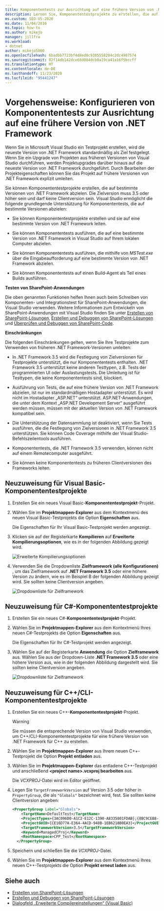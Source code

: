 ```yaml
---
title: Komponententests zur Ausrichtung auf eine frühere Version von .NET Framework
description: Lernen Sie, Komponententestprojekte zu erstellen, die auf bestimmte Versionen von .NET Framework abzielen. Die Zielversion muss 3.5 oder höher sein und darf keine Clientversion sein.
ms.custom: SEO-VS-2020
ms.date: 11/04/2016
ms.topic: how-to
ms.author: mikejo
manager: jillfra
ms.workload:
- dotnet
author: mikejo5000
ms.openlocfilehash: 6badbb7723bf4d8ed0c9385558204c2dc4907574
ms.sourcegitcommit: 02f14db142dce68d084dcb0a19ca41a16f5bccff
ms.translationtype: HT
ms.contentlocale: de-DE
ms.lasthandoff: 11/23/2020
ms.locfileid: "95441247"
---
```

# <a name="how-to-configure-unit-tests-to-target-an-earlier-version-of-the-net-framework"></a>Vorgehensweise: Konfigurieren von Komponententests zur Ausrichtung auf eine frühere Version von .NET Framework

Wenn Sie in Microsoft Visual Studio ein Testprojekt erstellen, wird die neueste Version von .NET Framework standardmäßig als Ziel festgelegt. Wenn Sie ein Upgrade von Projekten aus früheren Versionen von Visual Studio durchführen, werden Projektupgrades darüber hinaus auf die neueste Version von .NET Framework durchgeführt. Durch Bearbeiten der Projekteigenschaften können Sie das Projekt auf frühere Versionen von .NET Framework explizit umleiten.

Sie können Komponententestprojekte erstellen, die auf bestimmte Versionen von .NET Framework abzielen. Die Zielversion muss 3.5 oder höher sein und darf keine Clientversion sein. Visual Studio ermöglicht die folgende grundlegende Unterstützung für Komponententests, die auf bestimmte Versionen abzielen:

- Sie können Komponententestprojekte erstellen und sie auf eine bestimmte Version von .NET Framework leiten.

- Sie können Komponententests ausführen, die auf eine bestimmte Version von .NET Framework in Visual Studio auf Ihrem lokalen Computer abzielen.

- Sie können Komponententests ausführen, die mithilfe von *MSTest.exe* über die Eingabeaufforderung auf eine bestimmte Version von .NET Framework abzielen.

- Sie können Komponententests auf einen Build-Agent als Teil eines Builds ausführen.

**Testen von SharePoint-Anwendungen**

Die oben genannten Funktionen helfen Ihnen auch beim Schreiben von Komponenten- und Integrationstest für SharePoint-Anwendungen, die Visual Studio verwenden. Weitere Informationen zum Entwickeln von SharePoint-Anwendungen mit Visual Studio finden Sie unter [Erstellen von SharePoint-Lösungen](../sharepoint/create-sharepoint-solutions.md), [Erstellen und Debuggen von SharePoint-Lösungen](../sharepoint/building-and-debugging-sharepoint-solutions.md) und [Überprüfen und Debuggen von SharePoint-Code](../sharepoint/verifying-and-debugging-sharepoint-code.md).

**Einschränkungen**

Die folgenden Einschränkungen gelten, wenn Sie Ihre Testprojekte zum Verwenden von früheren .NET Framework-Versionen umleiten:

- In .NET Framework 3.5 wird die Festlegung von Zielversionen für Testprojekte unterstützt, die nur Komponententests enthalten. .NET Framework 3.5 unterstützt keine anderen Testtypen, z.B. Tests der programmierten UI oder Auslastungstests. Die Umleitung ist für Testtypen, die keine Komponententests sind, blockiert.

- Ausführung von Tests, die auf eine frühere Version von .NET Framework abzielen, ist nur im standardmäßigen Hostadapter unterstützt. Es wird nicht im Hostadapter „ASP.NET“ unterstützt. ASP.NET-Anwendungen, die unter dem Kontext „ASP.NET Development Server“ ausgeführt werden müssen, müssen mit der aktuellen Version von .NET Framework kompatibel sein.

- Die Unterstützung der Datensammlung ist deaktiviert, wenn Sie Tests ausführen, die die Festlegung von Zielversionen in .NET Framework 3.5 unterstützen. Sie können Code Coverage mithilfe der Visual Studio-Befehlszeilentools ausführen.

- Komponententests, die .NET Framework 3.5 verwenden, können nicht auf einem Remotecomputer ausgeführt.

- Sie können keine Komponententests zu früheren Clientversionen des Frameworks leiten.

## <a name="retargeting-for-visual-basic-unit-test-projects"></a>Neuzuweisung für Visual Basic-Komponententestprojekte

1. Erstellen Sie ein neues Visual Basic-**Komponententestprojekt**-Projekt.

2. Wählen Sie im **Projektmappen-Explorer** aus dem Kontextmenü des neuen Visual Basic-Testprojekts die Option **Eigenschaften** aus.

     Die Eigenschaften für Ihr Visual Basic-Testprojekt werden angezeigt.

3. Klicken sie auf der Registerkarte **Kompilieren** auf **Erweiterte Kompilierungsoptionen**, wie es in der folgenden Abbildung gezeigt wird.

     ![Erweiterte Kompilierungsoptionen](../test/media/howtoconfigureunittest35frameworka.png)

4. Verwenden Sie die Dropdownliste **Zielframework (alle Konfigurationen)** , um das Zielframework auf **.NET Framework 3.5** oder eine höhere Version zu ändern, wie es im Beispiel B der folgenden Abbildung gezeigt wird. Sie sollten keine Clientversion angeben.

     ![Dropdownliste für Zielframework](../test/media/howtoconfigureunitest35frameworkstepb.png)

## <a name="retargeting-for-c-unit-test-projects"></a>Neuzuweisung für C#-Komponententestprojekte

1. Erstellen Sie ein neues C#-**Komponententestprojekt**-Projekt.

2. Wählen Sie im **Projektmappen-Explorer** aus dem Kontextmenü Ihres neuen C#-Testprojekts die Option **Eigenschaften** aus.

   Die Eigenschaften für Ihr C#-Testprojekt werden angezeigt.

3. Wählen Sie auf der Registerkarte **Anwendung** die Option **Zielframework** aus. Wählen Sie aus der Dropdown-Liste **.NET Framework 3.5** oder eine höhere Version aus, wie in der folgenden Abbildung dargestellt wird. Sie sollten keine Clientversion angeben.

   ![Dropdownliste für Zielframework](../test/media/howtoconfigureunittest35frameworkcsharp.png)

## <a name="retargeting-for-ccli-unit-test-projects"></a>Neuzuweisung für C++/CLI-Komponententestprojekte

1. Erstellen Sie ein neues C++-**Komponententestprojekt**-Projekt.

   > [!WARNING]
   > Sie müssen die entsprechende Version von Visual Studio verwenden, um C++/CLI-Komponententestprojekte für eine frühere Version von .NET Framework für C++ zu erstellen.

2. Wählen Sie im **Projektmappen-Explorer** aus Ihrem neuen C++-Testprojekt die Option **Projekt entladen** aus.

3. Wählen Sie im **Projektmappen-Explorer** das entladene C++-Testprojekt und anschließend **\<project name>.vcxproj bearbeiten** aus.

   Die *VCXPROJ*-Datei wird im Editor geöffnet.

4. Legen Sie `TargetFrameworkVersion` auf Version 3.5 oder höher in `PropertyGroup`, die als `"Globals"` bezeichnet wird, fest. Sie sollten keine Clientversion angeben:

    ```xml
    <PropertyGroup Label="Globals">
        <TargetName>DefaultTest</TargetName>
        <ProjectTypes>{3AC096D0-A1C2-E12C-1390-A8335801FDAB};{8BC9CEB8-8B4A-11D0-8D11-00A0C91BC942}</ProjectTypes>
        <ProjectGUID>{CE16D77A-E364-4ACD-948B-1EB6218B0EA3}</ProjectGUID>
        <TargetFrameworkVersion>3.5</TargetFrameworkVersion>
        <Keyword>ManagedCProj</Keyword>
        <RootNamespace>CPP_Test</RootNamespace>
      </PropertyGroup>
    ```

5. Speichern und schließen Sie die *VCXPROJ*-Datei.

6. Wählen Sie im **Projektmappen-Explorer** aus dem Kontextmenü Ihres neuen C++-Testprojekts die Option **Projekt erneut laden** aus.

## <a name="see-also"></a>Siehe auch

- [Erstellen von SharePoint-Lösungen](../sharepoint/create-sharepoint-solutions.md)
- [Erstellen und Debuggen von SharePoint-Lösungen](../sharepoint/building-and-debugging-sharepoint-solutions.md)
- [Dialogfeld „Erweiterte Compilereinstellungen“ (Visual Basic)](../ide/reference/advanced-compiler-settings-dialog-box-visual-basic.md)
